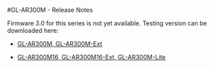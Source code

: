 #GL-AR300M - Release Notes



Firmware 3.0 for this series is not yet available. Testing version can be downloaded here:

- [GL-AR300M, GL-AR300M-Ext](http://download.gl-inet.com/firmware/ar300m/nand/testing/)

- [GL-AR300M16, GL-AR300M16-Ext, GL-AR300M-Lite](http://download.gl-inet.com/firmware/ar300m/testing/)



